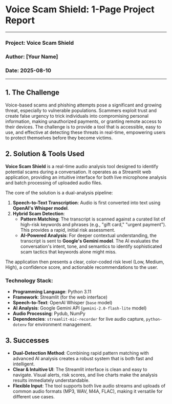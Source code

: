 # Voice Scam Shield: 1-Page Project Report

---

### **Project:** Voice Scam Shield
### **Author:** [Your Name]
### **Date:** 2025-08-10

---

## 1. The Challenge

Voice-based scams and phishing attempts pose a significant and growing threat, especially to vulnerable populations. Scammers exploit trust and create false urgency to trick individuals into compromising personal information, making unauthorized payments, or granting remote access to their devices. The challenge is to provide a tool that is accessible, easy to use, and effective at detecting these threats in real-time, empowering users to protect themselves before they become victims.

## 2. Solution & Tools Used

**Voice Scam Shield** is a real-time audio analysis tool designed to identify potential scams during a conversation. It operates as a Streamlit web application, providing an intuitive interface for both live microphone analysis and batch processing of uploaded audio files.

The core of the solution is a dual-analysis pipeline:

1.  **Speech-to-Text Transcription**: Audio is first converted into text using **OpenAI's Whisper model**.
2.  **Hybrid Scam Detection**:
    *   **Pattern Matching**: The transcript is scanned against a curated list of high-risk keywords and phrases (e.g., "gift card," "urgent payment"). This provides a rapid, initial risk assessment.
    *   **AI-Powered Analysis**: For deeper contextual understanding, the transcript is sent to **Google's Gemini model**. The AI evaluates the conversation's intent, tone, and semantics to identify sophisticated scam tactics that keywords alone might miss.

The application then presents a clear, color-coded risk level (Low, Medium, High), a confidence score, and actionable recommendations to the user.

### **Technology Stack:**

*   **Programming Language**: Python 3.11
*   **Framework**: Streamlit (for the web interface)
*   **Speech-to-Text**: OpenAI Whisper (`base` model)
*   **AI Analysis**: Google Gemini API (`gemini-2.0-flash-lite` model)
*   **Audio Processing**: Pydub, NumPy
*   **Dependencies**: `streamlit-mic-recorder` for live audio capture, `python-dotenv` for environment management.

## 3. Successes

*   **Dual-Detection Method**: Combining rapid pattern matching with advanced AI analysis creates a robust system that is both fast and intelligent.
*   **Clear & Intuitive UI**: The Streamlit interface is clean and easy to navigate. Visual alerts, risk scores, and live charts make the analysis results immediately understandable.
*   **Flexible Input**: The tool supports both live audio streams and uploads of common audio formats (MP3, WAV, M4A, FLAC), making it versatile for different use cases.
